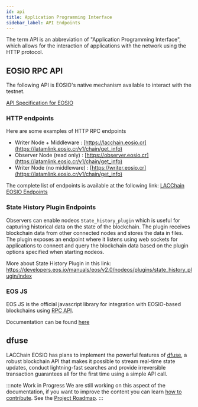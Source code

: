 ```yaml
---
id: api
title: Application Programming Interface
sidebar_label: API Endpoints
---
```


The term API is an abbreviation of "Application Programming Interface", which allows for the interaction of applications with the network using the HTTP protocol.

## EOSIO RPC API 

The following API is EOSIO's native mechanism available to interact with the testnet.

[API Specification for EOSIO](https://developers.eos.io/manuals/eos/latest/nodeos/plugins/chain_api_plugin/api-reference/index)

### HTTP endpoints

Here are some examples of HTTP RPC endpoints

> 
  - Writer Node + Middleware : [https://lacchain.eosio.cr](https://latamlink.eosio.cr/v1/chain/get_info) 
  - Observer Node (read only) : [https://observer.eosio.cr](https://latamlink.eosio.cr/v1/chain/get_info)
  - Writer Node (no middleware) : [https://writer.eosio.cr](https://latamlink.eosio.cr/v1/chain/get_info) 

The complete list of endpoints is available at the following link: [LACChain EOSIO Endpoints](https://lacchain.eosio.online/endpoints)

### State History Plugin Endpoints 
Observers can enable nodeos `State_history_plugin` which is useful for capturing historical data on the state of the blockchain. The plugin receives blockchain data from other connected nodes and stores the data in files. The plugin exposes an endpoint where it listens using web sockets for applications to connect and query the blockchain data based on the plugin options specified when starting nodeos.

More about State History Plugin in this link: https://developers.eos.io/manuals/eos/v2.0/nodeos/plugins/state_history_plugin/index

### EOS JS

EOS JS is the official javascript library for integration with EOSIO-based blockchains using [RPC API](https://developers.eos.io/eosio-nodeos/reference).

Documentation can be found [here](https://eosio.github.io/eosjs)

## dfuse 	 

LACChain EOSIO has plans to implement the powerful features of [dfuse](https://www.dfuse.io/en), a robust blockchain API that makes it possible to stream real-time state updates, conduct lightning-fast searches and provide irreversible transaction guarantees all for the first time using a simple API call.

:::note Work in Progress
We are still working on this aspect of the documentation, if you want to improve the content you can learn [how to contribute](../guias/contribuir). See the [Project Roadmap](../roadmap).
:::